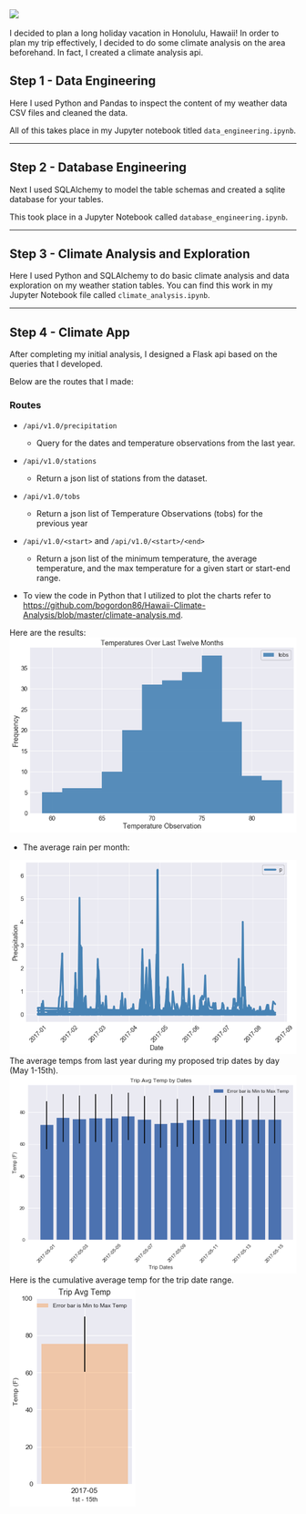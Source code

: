 <!--lint disable no-heading-punctuation-->
<!--lint enable no-heading-punctuation-->

<img src='Honolulu-HI.jpg' />

I decided to plan a long holiday vacation in Honolulu, Hawaii! In order to plan my trip effectively, I decided to do some climate analysis on the area beforehand.  In fact, I created a climate analysis api.

## Step 1 - Data Engineering

Here I used Python and Pandas to inspect the content of my weather data CSV files and cleaned the data.

All of this takes place in my Jupyter notebook titled `data_engineering.ipynb`.

---

## Step 2 - Database Engineering

Next I used SQLAlchemy to model the table schemas and created a sqlite database for your tables.

This took place in a Jupyter Notebook called `database_engineering.ipynb`.


---

## Step 3 - Climate Analysis and Exploration

Here I used Python and SQLAlchemy to do basic climate analysis and data exploration on my weather station tables. You can find this work in my Jupyter Notebook file called `climate_analysis.ipynb`.


---

## Step 4 - Climate App

After completing my initial analysis, I designed a Flask api based on the queries that I developed.

Below are the routes that I made:

### Routes

* `/api/v1.0/precipitation`

  * Query for the dates and temperature observations from the last year.

* `/api/v1.0/stations`

  * Return a json list of stations from the dataset.

* `/api/v1.0/tobs`

  * Return a json list of Temperature Observations (tobs) for the previous year

* `/api/v1.0/<start>` and `/api/v1.0/<start>/<end>`

  * Return a json list of the minimum temperature, the average temperature, and the max temperature for a given start or start-end range.

 * To view the code in Python that I utilized to plot the charts refer to https://github.com/bogordon86/Hawaii-Climate-Analysis/blob/master/climate-analysis.md.
 
 Here are the results:
 <img src='output_17_0.png' />
 * The average rain per month:
 <img src='output_9_1.png' />
 The average temps from last year during my proposed trip dates by day (May 1-15th).
 <img src='output_22_1.png' />
 Here is the cumulative average temp for the trip date range.
 <img src='output_24_0.png' />
 
 
